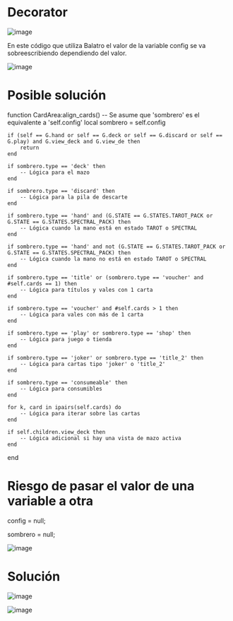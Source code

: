 # Decorator

![image](https://github.com/user-attachments/assets/c58bebc3-7556-4e4a-b356-63eb8960b37f)

En este código que utiliza Balatro el valor de la variable config se va sobreescribiendo dependiendo del valor.


![image](https://github.com/user-attachments/assets/13a8f7f5-eaa4-4d8e-bcfb-be46666ec310)



# Posible solución


function CardArea:align_cards()
    -- Se asume que 'sombrero' es el equivalente a 'self.config'
    local sombrero = self.config

    if (self == G.hand or self == G.deck or self == G.discard or self == G.play) and G.view_deck and G.view_de then
        return
    end

    if sombrero.type == 'deck' then
        -- Lógica para el mazo
    end

    if sombrero.type == 'discard' then
        -- Lógica para la pila de descarte
    end

    if sombrero.type == 'hand' and (G.STATE == G.STATES.TAROT_PACK or G.STATE == G.STATES.SPECTRAL_PACK) then
        -- Lógica cuando la mano está en estado TAROT o SPECTRAL
    end

    if sombrero.type == 'hand' and not (G.STATE == G.STATES.TAROT_PACK or G.STATE == G.STATES.SPECTRAL_PACK) then
        -- Lógica cuando la mano no está en estado TAROT o SPECTRAL
    end

    if sombrero.type == 'title' or (sombrero.type == 'voucher' and #self.cards == 1) then
        -- Lógica para títulos y vales con 1 carta
    end

    if sombrero.type == 'voucher' and #self.cards > 1 then
        -- Lógica para vales con más de 1 carta
    end

    if sombrero.type == 'play' or sombrero.type == 'shop' then
        -- Lógica para juego o tienda
    end

    if sombrero.type == 'joker' or sombrero.type == 'title_2' then
        -- Lógica para cartas tipo 'joker' o 'title_2'
    end

    if sombrero.type == 'consumeable' then
        -- Lógica para consumibles
    end

    for k, card in ipairs(self.cards) do
        -- Lógica para iterar sobre las cartas
    end

    if self.children.view_deck then
        -- Lógica adicional si hay una vista de mazo activa
    end
end





# Riesgo de pasar el valor de una variable a otra

config = null;

sombrero = null;







![image](https://github.com/user-attachments/assets/468651fa-5b7d-475e-88c7-9fa686c88e75)



# Solución



![image](https://github.com/user-attachments/assets/d07dc35f-d9e9-47a3-86aa-a870b2ec67e9)







![image](https://github.com/user-attachments/assets/0d3d2074-74a9-4485-b88e-0f5d08137682)






